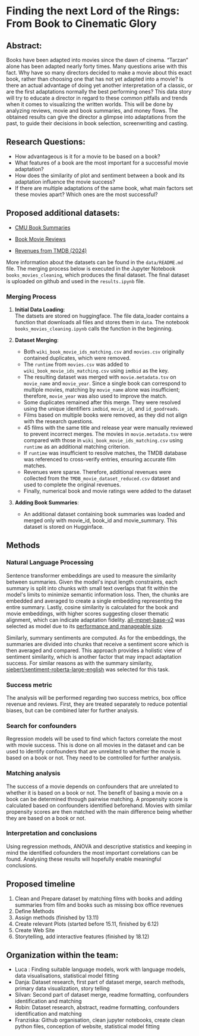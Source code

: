 # Finding the next Lord of the Rings: From Book to Cinematic Glory

## Abstract:
Books have been adapted into movies since the dawn of cinema. “Tarzan” alone has been adapted nearly forty times. Many questions arise with this fact. Why have so many directors decided to make a movie about this exact book, rather than choosing one that has not yet adapted into a movie? Is there an actual advantage of doing yet another interpretation of a classic, or are the first adaptations normally the best performing ones? 
This data story will try to educate a director in regard to these common pitfalls and trends when it comes to visualizing the written worlds. This will be done by analyzing reviews, movie and book summaries, and money flows. The obtained results can give the director a glimpse into adaptations from the past, to guide their decisions in book selection, screenwriting and casting. 


## Research Questions:
- How advantageous is it for a movie to be based on a book?
- What features of a book are the most important for a successful movie adaptation?
- How does the similarity of plot and sentiment between a book and its adaptation influence the movie success?
- If there are multiple adaptations of the same book, what main factors set these movies apart? Which ones are the most successful?

## Proposed additional datasets: 
- [CMU Book Summaries](https://www.kaggle.com/datasets/ymaricar/cmu-book-summary-dataset)

- [Book Movie Reviews](https://www.kaggle.com/datasets/captaindylan/books-movies-reviews?resource=download)

- [Revenues from TMDB (2024)](https://www.kaggle.com/datasets/asaniczka/tmdb-movies-dataset-2023-930k-movies)

More information about the datasets can be found in the `data/README.md` file. 
The merging process below is executed in the Jupyter Notebook `books_movies_cleaning`, which produces the final dataset. The final dataset is uploaded on github and used in the `results.ipynb` file. 

### Merging Process

1. **Initial Data Loading**:  
The datsets are stored on huggingface. The file data_loader contains a function that downloads all files and stores them in `data`. The notebook `books_movies_cleaning.ipynb` calls the function in the beginning.  

2. **Dataset Merging**:
   - Both `wiki_book_movie_ids_matching.csv` and `movies.csv` originally contained duplicates, which were removed.
   - The `runtime` from `movies.csv` was added to `wiki_book_movie_ids_matching.csv` using `imdbid` as the key.
   - The resulting dataset was merged with `movie.metadata.tsv` on `movie_name` and `movie_year`. Since a single book can correspond to multiple movies, matching by `movie_name` alone was insufficient; therefore, `movie_year` was also used to improve the match.
   - Some duplicates remained after this merge. They were resolved using the unique identifiers `imdbid`, `movie_id`, and `id_goodreads`.  
   - Films based on multiple books were removed, as they did not align with the research questions.
   - 45 films with the same title and release year were manually reviewed to prevent incorrect merges. The movies in `movie.metadata.tsv` were compared with those in `wiki_book_movie_ids_matching.csv` using `runtime` as an additional matching criterion.
   - If `runtime` was insufficient to resolve matches, the TMDB database was referenced to cross-verify entries, ensuring accurate film matches.
   - Revenues were sparse. Therefore, additional revenues were collected from the `TMDB_movie_dataset_reduced.csv` dataset and used to complete the original revenues.
   - Finally, numerical book and movie ratings were added to the dataset

3. **Adding Book Summaries**:  
   - An additional dataset containing book summaries was loaded and merged only with movie_id, book_id and movie_summary. This dataset is stored on Hugginface. 


## Methods
### Natural Language Processing
Sentence transformer embeddings are used to measure the similarity between summaries. Given the model's input length constraints, each summary is split into chunks with small text overlaps that fit within the model's limits to minimize semantic information loss. Then, the chunks are embedded and averaged to create a single embedding representing the entire summary. Lastly, cosine similarity is calculated for the book and movie embeddings, with higher scores suggesting closer thematic alignment, which can indicate adaptation fidelity. [all-mpnet-base-v2](https://huggingface.co/sentence-transformers/all-mpnet-base-v2) was selected as model due to its [performance and manageable size](https://www.sbert.net/docs/sentence_transformer/pretrained_models.html).

Similarly, summary sentiments are computed. As for the embeddings, the summaries are divided into chunks that receive a sentiment score which is then averaged and compared. This approach provides a holistic view of sentiment similarity, which is another factor that may impact adaptation success. For similar reasons as with the summary similarity, [siebert/sentiment-roberta-large-english](https://huggingface.co/siebert/sentiment-roberta-large-english) was selected for this task.

### Success metric
The analysis will be performed regarding two success metrics, box office revenue and reviews. First, they are treated separately to reduce potential biases, but can be combined later for further analysis.

### Search for confounders
Regression models will be used to find which factors correlate the most with movie success. This is done on all movies in the dataset and can be used to identify confounders that are unrelated to whether the movie is based on a book or not. They need to be controlled for further analysis.

### Matching analysis
The success of a movie depends on confounders that are unrelated to whether it is based on a book or not. The benefit of basing a movie on a book can be determined through pairwise matching. A propensity score is calculated based on confounders identified beforehand. Movies with similar propensity scores are then matched with the main difference being whether they are based on a book or not.

### Interpretation and conclusions
Using regression methods, ANOVA and descriptive statistics and keeping in mind the identified cofounders the most important correlations can be found. Analysing these results will hopefully enable meaningful conclusions.

## Proposed timeline
1. Clean and Prepare dataset by matching films with books and adding summaries from film and books such as missing box office revenues 
2. Define Methods
3. Assign methods (finished by 13.11)
4. Create relevant Plots (started before 15.11, finished by 6.12)
5. Create Web Site 
6. Storytelling, add interactive features (finished by 18.12)


## Organization within the team:
- Luca : Finding suitable language models, work with language models, data visualisations, statistical model fitting
- Danja: Dataset research,  first part of dataset merge, search methods, primary data visualization, story telling
- Silvan: Second part of dataset merge, readme formatting, confounders identification and matching
- Robin: Dataset research, abstract, readme formatting, confounders identification and matching
- Franziska: Github organisation, clean jupyter notebooks, create clean python files, conception of website, statistical model fitting
